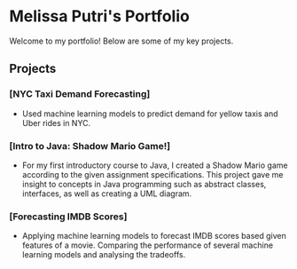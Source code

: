# Melissa Putri's Portfolio

Welcome to my portfolio! Below are some of my key projects.

## Projects
### [NYC Taxi Demand Forecasting]
- Used machine learning models to predict demand for yellow taxis and Uber rides in NYC.

### [Intro to Java: Shadow Mario Game!]
- For my first introductory course to Java, I created a Shadow Mario game according to the given assignment specifications. This project gave me insight to concepts in Java programming such as abstract classes, interfaces, as well as creating a UML diagram.

### [Forecasting IMDB Scores]
- Applying machine learning models to forecast IMDB scores based given features of a movie. Comparing the performance of several machine learning models and analysing the tradeoffs.
